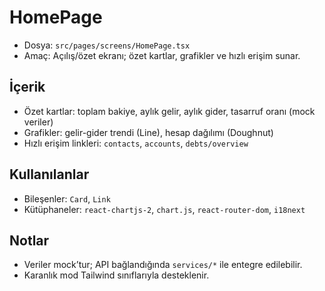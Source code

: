 # HomePage

- Dosya: `src/pages/screens/HomePage.tsx`
- Amaç: Açılış/özet ekranı; özet kartlar, grafikler ve hızlı erişim sunar.

## İçerik
- Özet kartlar: toplam bakiye, aylık gelir, aylık gider, tasarruf oranı (mock veriler)
- Grafikler: gelir-gider trendi (Line), hesap dağılımı (Doughnut)
- Hızlı erişim linkleri: `contacts`, `accounts`, `debts/overview`

## Kullanılanlar
- Bileşenler: `Card`, `Link`
- Kütüphaneler: `react-chartjs-2`, `chart.js`, `react-router-dom`, `i18next`

## Notlar
- Veriler mock’tur; API bağlandığında `services/*` ile entegre edilebilir.
- Karanlık mod Tailwind sınıflarıyla desteklenir.
